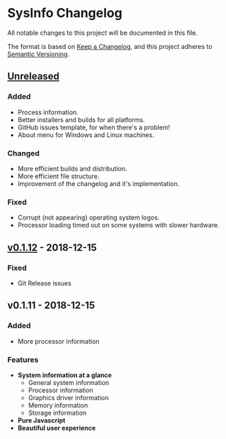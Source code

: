 # SysInfo Changelog
All notable changes to this project will be documented in this file.

The format is based on [Keep a Changelog](https://keepachangelog.com/en/1.0.0/),
and this project adheres to [Semantic Versioning](https://semver.org/spec/v2.0.0.html).

## [Unreleased]
### Added
- Process information.
- Better installers and builds for all platforms.
- GitHub issues template, for when there's a problem!
- About menu for Windows and Linux machines.
### Changed
- More efficient builds and distribution.
- More efficient file structure.
- Improvement of the changelog and it's implementation.
### Fixed
- Corrupt (not appearing) operating system logos.
- Processor loading timed out on some systems with slower hardware.

## [v0.1.12] - 2018-12-15
### Fixed
- Git Release issues

## v0.1.11 - 2018-12-15
### Added
- More processor information

### Features
- **System information at a glance**
  - General system information
  - Processor information
  - Graphics driver information
  - Memory information
  - Storage information
- **Pure Javascript**
- **Beautiful user experience**

[Unreleased]: https://github.com/doccodes/sysinfo/compare/v0.1.12...HEAD
[v0.1.12]: https://github.com/doccodes/sysinfo/compare/v0.1.11...v0.1.12

